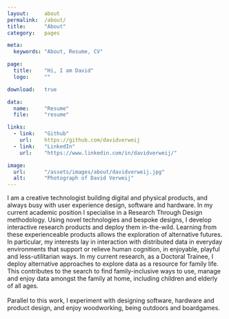 ```yaml
---
layout:     about
permalink:  /about/
title:      "About"
category:   pages

meta:
  keywords: "About, Resume, CV"

page:
  title:    "Hi, I am David"
  logo:     ""

download:   true

data:
  name:     "Resume"
  file:     "resume"

links:
  - link:   "Github"
    url:    https://github.com/davidverweij
  - link:   "LinkedIn"
    url:    "https://www.linkedin.com/in/davidverweij/"

image:
  url:      "/assets/images/about/davidverweij.jpg"
  alt:      "Photograph of David Verweij"
---
```

I am a creative technologist building digital and physical products, and always busy with user experience design, software and hardware. In my current academic position I specialise in a Research Through Design methodology. Using novel technologies and bespoke designs, I develop interactive research products and deploy them in-the-wild. Learning from these experienceable products allows the exploration of alternative futures. In particular, my interests lay in interaction with distributed data in everyday environments that support or relieve human cognition, in enjoyable, playful and less-utilitarian ways. In my current research, as a Doctoral Trainee, I deploy alternative approaches to explore data as a resource for family life. This contributes to the search to find family-inclusive ways to use, manage and enjoy data amongst the family at home, including children and elderly of all ages.
<br/><br/>
Parallel to this work, I experiment with designing software, hardware and product design, and enjoy woodworking, being outdoors and boardgames.

